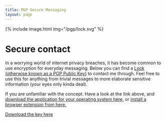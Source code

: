 ```yaml
---
title: PGP Secure Messaging
layout: page
---
```


{% include image.html img="/pgp/lock.svg" %}

# Secure contact

In a worrying world of internet privacy breaches, it has become common to use encryption for everyday messaging. Below you can find a [Lock (otherwise known as a PGP Public Key)](https://www.youtube.com/watch?v=E5FEqGYLL0o) to contact me through. Feel free to use this for anything from trivial messages to more elaborate sensitive information (your eyes only kinda deal).

If you are unfamiliar with the concept. Have a look at the link above, and [download the application for your operating system here,](https://gnupg.org/download/index.html) or [install a browser extension from here.](https://www.mailvelope.com/)

[Download the key here](0x47CD94A751CE311D-pub.asc)
